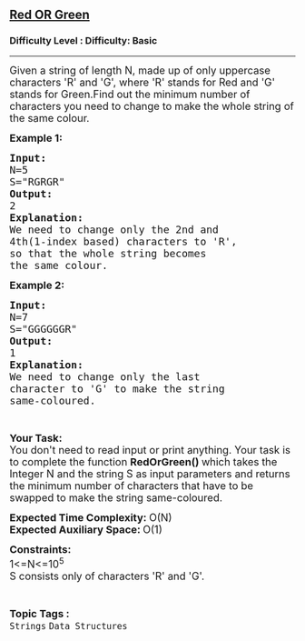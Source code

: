 <h2><a href="https://www.geeksforgeeks.org/problems/red-or-green5711/1?page=2&category=Strings&difficulty=Basic&sortBy=submissions">Red OR Green</a></h2><h3>Difficulty Level : Difficulty: Basic</h3><hr><div class="problems_problem_content__Xm_eO"><p><span style="font-size:18px">Given a string of length N, made up of only uppercase characters 'R' and 'G', where 'R' stands for Red and 'G' stands for Green.Find out the minimum number of characters you need to change to make the whole string of the same colour.</span></p>

<p><span style="font-size:18px"><strong>Example 1:</strong></span></p>

<pre><span style="font-size:18px"><strong>Input:</strong>
N=5
S="RGRGR"
<strong>Output:</strong>
2
<strong>Explanation:
</strong>We need to change only the 2nd and 
4th(1-index based) characters to 'R', 
so that the whole string becomes 
the same colour.</span></pre>

<p><span style="font-size:18px"><strong>Example 2:</strong></span></p>

<pre><span style="font-size:18px"><strong>Input:</strong>
N=7
S="GGGGGGR"
<strong>Output:</strong>
1
<strong>Explanation:
</strong>We need to change only the last 
character to 'G' to make the string 
same-coloured.</span></pre>

<p>&nbsp;</p>

<p><span style="font-size:18px"><strong>Your Task:</strong><br>
You don't need to read input or print anything. Your task is to complete the function <strong>RedOrGreen()&nbsp;</strong>which takes the Integer N and the string&nbsp;S&nbsp;as input parameters and returns the minimum number of characters that have to be swapped to make the string same-coloured.</span></p>

<p><span style="font-size:18px"><strong>Expected Time Complexity:&nbsp;</strong>O(N)<br>
<strong>Expected Auxiliary Space:&nbsp;</strong>O(1)</span></p>

<p><span style="font-size:18px"><strong>Constraints:</strong><br>
1&lt;=N&lt;=10<sup>5</sup><br>
S consists only of characters 'R' and 'G'.</span></p>
</div><br><p><span style=font-size:18px><strong>Topic Tags : </strong><br><code>Strings</code>&nbsp;<code>Data Structures</code>&nbsp;